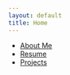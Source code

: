 ```yaml
---
layout: default
title: Home
---
```


- [About Me](aboutme.html)
- [Resume](resume.html)
- [Projects](projects.html)
